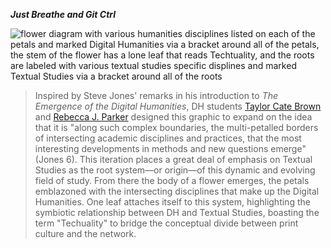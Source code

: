 _**Just Breathe and Git Ctrl**_  
  
![flower diagram with various humanities disciplines listed on each of the petals and marked Digital Humanities via a bracket around all of the petals, the stem of the flower has a lone leaf that reads Techtuality, and the roots are labeled with various textual studies specific displines and marked Textual Studies via a bracket around all of the roots](https://github.com/publishing-bitbytebit/MUDDLE/blob/master/PromotionalMaterials/Backyard/DHFlower/Literature.png "Publishing_BitByteBit Logo illustrated by @taylorcare")  
  
> Inspired by Steve Jones' remarks in his introduction to _The Emergence of the Digital Humanities_, DH students [Taylor Cate Brown](@taylorcate) and [Rebecca J. Parker](@RJP43) designed this graphic to expand on the idea that it is "along such complex boundaries, the multi-petalled borders of intersecting academic disciplines and practices, that the most interesting developments in methods and new questions emerge" (Jones 6). This iteration places a great deal of emphasis on Textual Studies as the root system—or origin—of this dynamic and evolving field of study. From there the body of a flower emerges, the petals emblazoned with the intersecting disciplines that make up the Digital Humanities. One leaf attaches itself to this system, highlighting the symbiotic relationship between DH and Textual Studies, boasting the term "Techuality" to bridge the conceptual divide between print culture and the network. 
